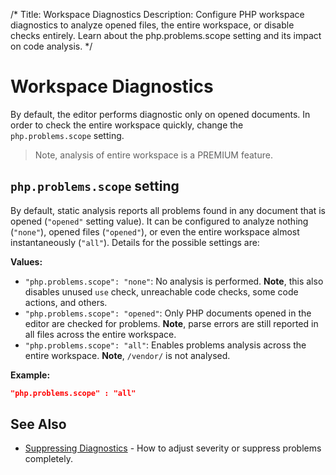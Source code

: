 /*
Title: Workspace Diagnostics
Description: Configure PHP workspace diagnostics to analyze opened files, the entire workspace, or disable checks entirely. Learn about the php.problems.scope setting and its impact on code analysis.
*/

# Workspace Diagnostics

By default, the editor performs diagnostic only on opened documents. In order to check the entire workspace quickly, change the `php.problems.scope` setting.

> Note, analysis of entire workspace is a <span class="label label-premium">PREMIUM</span> feature.

## `php.problems.scope` setting

By default, static analysis reports all problems found in any document that is opened (`"opened"` setting value). It can be configured to analyze nothing (`"none"`), opened files (`"opened"`), or even the entire workspace almost instantaneously (`"all"`). Details for the possible settings are:

**Values:**

- `"php.problems.scope": "none"`: No analysis is performed. **Note**, this also disables unused `use` check, unreachable code checks, some code actions, and others.
- `"php.problems.scope": "opened"`: Only PHP documents opened in the editor are checked for problems. **Note**, parse errors are still reported in all files across the entire workspace.
- `"php.problems.scope": "all"`: Enables problems analysis across the entire workspace. **Note**, `/vendor/` is not analysed.

**Example:**

```json
"php.problems.scope" : "all"
```

## See Also

- [Suppressing Diagnostics](suppressing-diagnostics) - How to adjust severity or suppress problems completely.
